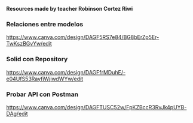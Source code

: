 **Resources made by teacher Robinson Cortez Riwi**

### Relaciones entre modelos
https://www.canva.com/design/DAGF5RS7e84/BG8bErZp5Er-TwKszBGvYw/edit

### Solid con Repository
https://www.canva.com/design/DAGFfrMDuhE/-e04UfS53RayfjWjiwdWYw/edit

### Probar API con Postman 
https://www.canva.com/design/DAGFTUSC52w/FpKZBccR3RvJk4pUYB-DAg/edit